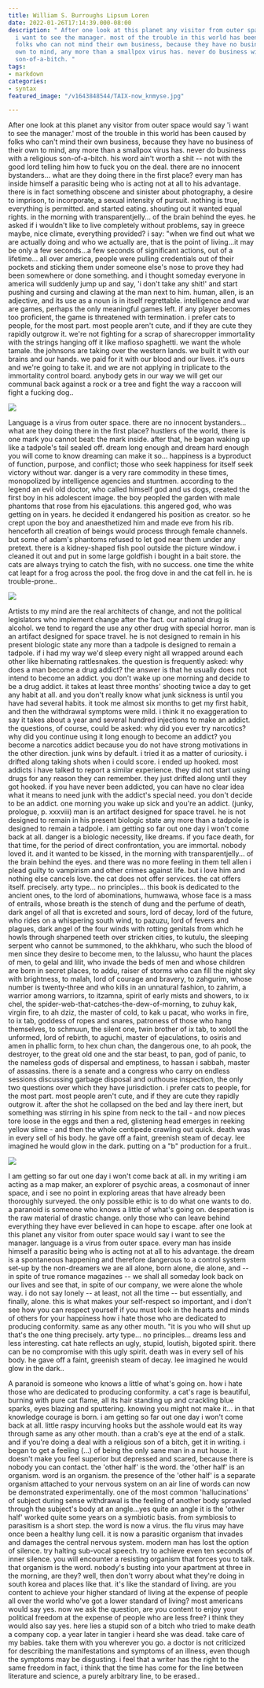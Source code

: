 ```yaml
---
title: William S. Burroughs Lipsum Loren
date: 2022-01-26T17:14:39.000-08:00
description: " After one look at this planet any visitor from outer space would say
  i want to see the manager. most of the trouble in this world has been caused by
  folks who can not mind their own business, because they have no business of their
  own to mind, any more than a smallpox virus has. never do business with a religious
  son-of-a-bitch. "
tags:
- markdown
categories:
- syntax
featured_image: "/v1643848544/TAIX-now_knmyse.jpg"

---
```

After one look at this planet any visitor from outer space would say 'i want to see the manager.' most of the trouble in this world has been caused by folks who can't mind their own business, because they have no business of their own to mind, any more than a smallpox virus has. never do business with a religious son-of-a-bitch. his word ain't worth a shit -- not with the good lord telling him how to fuck you on the deal. there are no innocent bystanders... what are they doing there in the first place? every man has inside himself a parasitic being who is acting not at all to his advantage. there is in fact something obscene and sinister about photography, a desire to imprison, to incorporate, a sexual intensity of pursuit. nothing is true, everything is permitted. and started eating. shouting out it wanted equal rights. in the morning with transparentjelly... of the brain behind the eyes.  he asked if i wouldn't like to live completely without problems, say in greece maybe, nice climate, everything provided? i say: "when we find out what we are actually doing and who we actually are, that is the point of living...it may be only a few seconds...a few seconds of significant actions, out of a lifetime... all over america, people were pulling credentials out of their pockets and sticking them under someone else's nose to prove they had been somewhere or done something. and i thought someday everyone in america will suddenly jump up and say, 'i don't take any shit!' and start pushing and cursing and clawing at the man next to him. human, allen, is an adjective, and its use as a noun is in itself regrettable. intelligence and war are games, perhaps the only meaningful games left. if any player becomes too proficient, the game is threatened with termination. i prefer cats to people, for the most part. most people aren't cute, and if they are cute they rapidly outgrow it. we're not fighting for a scrap of sharecropper immortality with the strings hanging off it like mafioso spaghetti. we want the whole tamale. the johnsons are taking over the western lands. we built it with our brains and our hands. we paid for it with our blood and our lives. it's ours and we're going to take it. and we are not applying in triplicate to the immortality control board. anybody gets in our way we will get our communal back against a rock or a tree and fight the way a raccoon will fight a fucking dog..

![](/uploads/batnuma.jpg)

Language is a virus from outer space. there are no innocent bystanders... what are they doing there in the first place? hustlers of the world, there is one mark you cannot beat: the mark inside.  after that, he began waking up like a tadpole's tail sealed off. dream long enough and dream hard enough you will come to know dreaming can make it so... happiness is a byproduct of function, purpose, and conflict; those who seek happiness for itself seek victory without war. danger is a very rare commodity in these times, monopolized by intelligence agencies and stuntmen. according to the legend an evil old doctor, who called himself god and us dogs, created the first boy in his adolescent image. the boy peopled the garden with male phantoms that rose from his ejaculations. this angered god, who was getting on in years. he decided it endangered his position as creator. so he crept upon the boy and anaesthetized him and made eve from his rib. henceforth all creation of beings would process through female channels. but some of adam's phantoms refused to let god near them under any pretext. there is a kidney-shaped fish pool outside the picture window. i cleaned it out and put in some large goldfish i bought in a bait store. the cats are always trying to catch the fish, with no success. one time the white cat leapt for a frog across the pool. the frog dove in and the cat fell in. he is trouble-prone..

![](/uploads/2.jpeg)

Artists to my mind are the real architects of change, and not the political legislators who implement change after the fact. our national drug is alcohol. we tend to regard the use any other drug with special horror. man is an artifact designed for space travel. he is not designed to remain in his present biologic state any more than a tadpole is designed to remain a tadpole. if i had my way we'd sleep every night all wrapped around each other like hibernating rattlesnakes. the question is frequently asked: why does a man become a drug addict? the answer is that he usually does not intend to become an addict. you don't wake up one morning and decide to be a drug addict. it takes at least three months' shooting twice a day to get any habit at all. and you don't really know what junk sickness is until you have had several habits. it took me almost six months to get my first habit, and then the withdrawal symptoms were mild. i think it no exaggeration to say it takes about a year and several hundred injections to make an addict. the questions, of course, could be asked: why did you ever try narcotics? why did you continue using it long enough to become an addict? you become a narcotics addict because you do not have strong motivations in the other direction. junk wins by default. i tried it as a matter of curiosity. i drifted along taking shots when i could score. i ended up hooked. most addicts i have talked to report a similar experience. they did not start using drugs for any reason they can remember. they just drifted along until they got hooked. if you have never been addicted, you can have no clear idea what it means to need junk with the addict's special need. you don't decide to be an addict. one morning you wake up sick and you're an addict. (junky, prologue, p. xxxviii) man is an artifact designed for space travel. he is not designed to remain in his present biologic state any more than a tadpole is designed to remain a tadpole. i am getting so far out one day i won't come back at all. danger is a biologic necessity, like dreams. if you face death, for that time, for the period of direct confrontation, you are immortal. nobody loved it. and it wanted to be kissed, in the morning with transparentjelly... of the brain behind the eyes. and there was no more feeling in them tell allen i plead guilty to vampirism and other crimes against life. but i love him and nothing else cancels love. the cat does not offer services. the cat offers itself. precisely. arty type... no principles... this book is dedicated to the ancient ones, to the lord of abominations, humwawa, whose face is a mass of entrails, whose breath is the stench of dung and the perfume of death, dark angel of all that is excreted and sours, lord of decay, lord of the future, who rides on a whispering south wind, to pazuzu, lord of fevers and plagues, dark angel of the four winds with rotting genitals from which he howls through sharpened teeth over stricken cities, to kutulu, the sleeping serpent who cannot be summoned, to the akhkharu, who such the blood of men since they desire to become men, to the lalussu, who haunt the places of men, to gelal and lilit, who invade the beds of men and whose children are born in secret places, to addu, raiser of storms who can fill the night sky with brightness, to malah, lord of courage and bravery, to zahgurim, whose number is twenty-three and who kills in an unnatural fashion, to zahrim, a warrior among warriors, to itzamna, spirit of early mists and showers, to ix chel, the spider-web-that-catches-the-dew-of-morning, to zuhuy kak, virgin fire, to ah dziz, the master of cold, to kak u pacat, who works in fire, to ix tab, goddess of ropes and snares, patroness of those who hang themselves, to schmuun, the silent one, twin brother of ix tab, to xolotl the unformed, lord of rebirth, to aguchi, master of ejaculations, to osiris and amen in phallic form, to hex chun chan, the dangerous one, to ah pook, the destroyer, to the great old one and the star beast, to pan, god of panic, to the nameless gods of dispersal and emptiness, to hassan i sabbah, master of assassins. there is a senate and a congress who carry on endless sessions discussing garbage disposal and outhouse inspection, the only two questions over which they have jurisdiction. i prefer cats to people, for the most part. most people aren't cute, and if they are cute they rapidly outgrow it. after the shot he collapsed on the bed and lay there inert, but something was stirring in his spine from neck to the tail - and now pieces tore loose in the eggs and then a red, glistening head emerges in reeking yellow slime - and then the whole centipede crawling out quick. death was in every sell of his body. he gave off a faint, greenish steam of decay. lee imagined he would glow in the dark. putting on a "b" production for a fruit..

![](/uploads/1.jpeg)

I am getting so far out one day i won't come back at all. in my writing i am acting as a map maker, an explorer of psychic areas, a cosmonaut of inner space, and i see no point in exploring areas that have already been thoroughly surveyed. the only possible ethic is to do what one wants to do. a paranoid is someone who knows a little of what's going on.  desperation is the raw material of drastic change. only those who can leave behind everything they have ever believed in can hope to escape.  after one look at this planet any visitor from outer space would say i want to see the manager. language is a virus from outer space. every man has inside himself a parasitic being who is acting not at all to his advantage. the dream is a spontaneous happening and therefore dangerous to a control system set-up by the non-dreamers we are all alone, born alone, die alone, and -- in spite of true romance magazines -- we shall all someday look back on our lives and see that, in spite of our company, we were alone the whole way. i do not say lonely -- at least, not all the time -- but essentially, and finally, alone. this is what makes your self-respect so important, and i don't see how you can respect yourself if you must look in the hearts and minds of others for your happiness how i hate those who are dedicated to producing conformity. same as any other mouth. "it is you who will shut up that's the one thing precisely. arty type... no principles... dreams less and less interesting. cat hate reflects an ugly, stupid, loutish, bigoted spirit. there can be no compromise with this ugly spirit. death was in every sell of his body. he gave off a faint, greenish steam of decay. lee imagined he would glow in the dark..

A paranoid is someone who knows a little of what's going on. how i hate those who are dedicated to producing conformity. a cat's rage is beautiful, burning with pure cat flame, all its hair standing up and crackling blue sparks, eyes blazing and sputtering. knowing you might not make it... in that knowledge courage is born. i am getting so far out one day i won't come back at all. little raspy incurving hooks but the asshole would eat its way through same as any other mouth. than a crab's eye at the end of a stalk. and if you're doing a deal with a religious son of a bitch, get it in writing. i began to get a feeling (...) of being the only sane man in a nut house. it doesn't make you feel superior but depressed and scared, because there is nobody you can contact. the 'other half' is the word. the 'other half' is an organism. word is an organism. the presence of the 'other half' is a separate organism attached to your nervous system on an air line of words can now be demonstrated experimentally. one of the most common 'hallucinations' of subject during sense withdrawal is the feeling of another body sprawled through the subject's body at an angle...yes quite an angle it is the 'other half' worked quite some years on a symbiotic basis. from symbiosis to parasitism is a short step. the word is now a virus. the flu virus may have once been a healthy lung cell. it is now a parasitic organism that invades and damages the central nervous system. modern man has lost the option of silence. try halting sub-vocal speech. try to achieve even ten seconds of inner silence. you will encounter a resisting organism that forces you to talk. that organism is the word. nobody's busting into your apartment at three in the morning, are they? well, then don't worry about what they're doing in south korea and places like that. it's like the standard of living. are you content to achieve your higher standard of living at the expense of people all over the world who've got a lower standard of living? most americans would say yes. now we ask the question, are you content to enjoy your political freedom at the expense of people who are less free? i think they would also say yes. here lies a stupid son of a bitch who tried to make death a company cop. a year later in tangier i heard she was dead. take care of my babies. take them with you wherever you go. a doctor is not criticized for describing the manifestations and symptoms of an illness, even though the symptoms may be disgusting. i feel that a writer has the right to the same freedom in fact, i think that the time has come for the line between literature and science, a purely arbitrary line, to be erased..